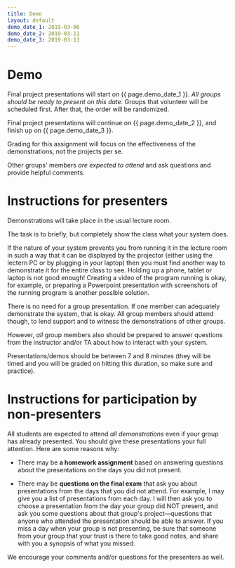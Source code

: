 ```yaml
---
title: Demo
layout: default
demo_date_1: 2019-03-06
demo_date_2: 2019-03-11
demo_date_3: 2019-03-13
---
```


# Demo 

Final project presentations will start on  {{ page.demo_date_1 }}.  *All groups should be ready to present on this date.*
Groups that volunteer will be scheduled first.  After that, the order will be randomized.   

Final project presentations will continue on {{ page.demo_date_2 }}, and finish up on  {{ page.demo_date_3 }}.

Grading for this assignment will focus on the effectiveness of the demonstrations, not the projects per se.

Other groups' members *are expected to attend* and ask questions and provide helpful
comments.

# Instructions for presenters

Demonstrations will take place in the usual lecture room.

The task is to briefly, but completely show the class what your system does.

If the nature of your system prevents you from running it in the lecture room in such
a way that it can be displayed by the projector (either using the lectern PC or by
plugging in your laptop) then you must find another way to demonstrate it for the
entire class to see. Holding up a phone, tablet or laptop is not good enough! Creating a video
of the program running is okay, for example, or preparing a Powerpoint presentation with
screenshots of the running program is another possible solution.

There is no need for a group presentation.  If one member can adequately demonstrate
the system, that is okay. All group members should attend though, to lend
support and to witness the demonstrations of other groups.

However, *all* group members also should be prepared to
answer questions from the instructor and/or TA about how to interact with your system.
   
Presentations/demos should be between 7 and 8 minutes (they will be timed and you will be graded on hitting this duration, so make sure and practice).

# Instructions for participation by non-presenters

All students are expected to attend *all demonstrations* even if your group has already presented.  You should give these presentations your full attention.  Here are some reasons why:

* There may be **a homework assignment** based on answering questions about the presentations on the days you did not present.  

* There may be **questions on the final exam** that ask you about presentations from the days that you did not attend.  For example, I may give you a list of presentations from each day.  I will then ask you to choose a presentation from the day your group did NOT present, and ask you some questions about that group's project&mdash;questions that anyone who attended the presentation should be able to answer.  If you miss a day when your group is not presenting, be sure that someone from your group that your trust is there to take good notes, and share with you a synopsis of what you missed.

We encourage your comments and/or questions for the presenters as well.
